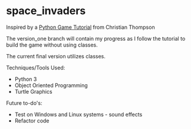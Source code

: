 # space_invaders

Inspired by a <a href="https://www.youtube.com/watch?v=QvtlEj_T55o&list=PLlEgNdBJEO-lqvqL5nNNZC6KoRdSrhQwK"> Python Game Tutorial</a> from Christian Thompson  

The version_one branch will contain my progress as I follow the tutorial to build the game without using classes.

The current final version utilizes classes.

Techniques/Tools Used:
- Python 3
- Object Oriented Programming
- Turtle Graphics

Future to-do's: 
- Test on Windows and Linux systems - sound effects
- Refactor code 
